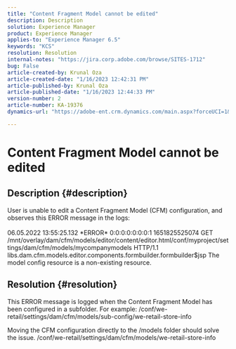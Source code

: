 ```yaml
---
title: "Content Fragment Model cannot be edited"
description: Description
solution: Experience Manager
product: Experience Manager
applies-to: "Experience Manager 6.5"
keywords: "KCS"
resolution: Resolution
internal-notes: "https://jira.corp.adobe.com/browse/SITES-1712"
bug: False
article-created-by: Krunal Oza
article-created-date: "1/16/2023 12:42:31 PM"
article-published-by: Krunal Oza
article-published-date: "1/16/2023 12:44:33 PM"
version-number: 2
article-number: KA-19376
dynamics-url: "https://adobe-ent.crm.dynamics.com/main.aspx?forceUCI=1&pagetype=entityrecord&etn=knowledgearticle&id=7febce37-9b95-ed11-aad1-6045bd006793"

---
```

# Content Fragment Model cannot be edited

## Description {#description}


User is unable to edit a Content Fragment Model (CFM) configuration, and observes this ERROR message in the logs:
<br><br>06.05.2022 13:55:25.132 \*ERROR\* 0:0:0:0:0:0:0:1 1651825525074 GET /mnt/overlay/dam/cfm/models/editor/content/editor.html/conf/myproject/settings/dam/cfm/models/mycompanymodels HTTP/1.1 libs.dam.cfm.models.editor.components.formbuilder.formbuilder$jsp The model config resource is a non-existing resource.<br>

## Resolution {#resolution}


This ERROR message is logged when the Content Fragment Model has been configured in a subfolder.
For example: /conf/we-retail/settings/dam/cfm/models/sub-config/we-retail-store-info 

Moving the CFM configuration directly to the /models folder should solve the issue.
/conf/we-retail/settings/dam/cfm/models/we-retail-store-info
